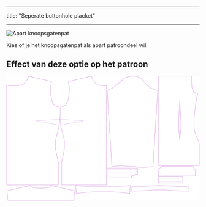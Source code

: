- - -
title: "Seperate buttonhole placket"
- - -

![Apart knoopsgatenpat](seperatebuttonholeplacket.svg)

Kies of je het knoopsgatenpat als apart patroondeel wil.

## Effect van deze optie op het patroon

![Deze afbeelding toont het effect van deze optie door meerdere varianten die een andere waarde hebben voor deze optie te vervangen](simone_seperatebuttonholeplacket_sample.svg "Effect of this option on the pattern")
